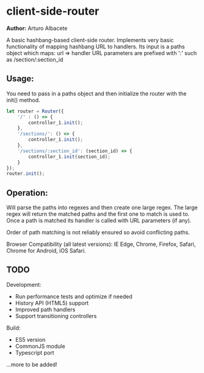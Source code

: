 # client-side-router

**Author:** Arturo Albacete

A basic hashbang-based client-side router.
Implements very basic functionality of mapping hashbang URL to handlers.
Its input is a paths object which maps:
  url => handler
URL parameters are prefixed with ':' such as /section/:section_id

## Usage:

You need to pass in a paths object and then initialize the router with the init() method.
```javascript
let router = Router({
	'/' : () => {
		controller_1.init();
	},
	'/sections/': () => {
		controller_1.init();
	},
	'/sections/:section_id': (section_id) => {
		controller_1.init(section_id);
	}
});
router.init();
```

## Operation:
Will parse the paths into regexes and then create one large regex.
The large regex will return the matched paths and the first one to match
is used to. Once a path is matched its handler is called with URL
parameters (if any). 

Order of path matching is not reliably ensured so avoid conflicting paths.


Browser Compatibility (all latest versions):
	IE Edge, Chrome, Firefox, Safari, Chrome for Android, iOS Safari.

## TODO

Development:
- Run performance tests and optimize if needed
- History API (HTML5) support
- Improved path handlers
- Support transitioning controllers

Build:
- ES5 version
- CommonJS module
- Typescript port

...more to be added!
	
